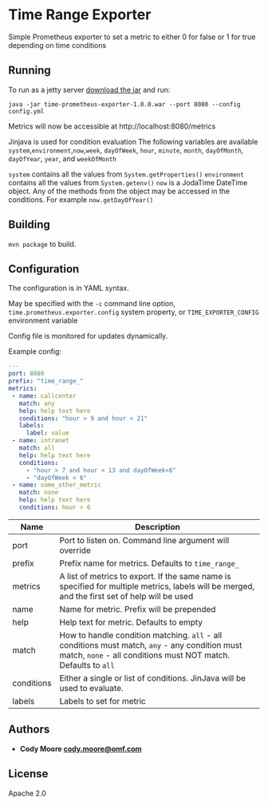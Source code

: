 Time Range Exporter
=====

Simple Prometheus exporter to set a metric to either 0 for false or 1 for true depending on time conditions


## Running

To run as a jetty server [download the jar](https://evdcigl.corp.fin/dcipowersystems/wasnd-prometheus-exporter/raw/master/releases/wasnd-prometheus-exporter-1.0.0.war) and run:

```
java -jar time-prometheus-exporter-1.0.0.war --port 8080 --config config.yml
```

Metrics will now be accessible at http://localhost:8080/metrics

Jinjava is used for condition evaluation
The following variables are available
`system`,`environment`,`now`,`week`, `dayOfWeek`, `hour`, `minute`, `month`, `dayOfMonth`, `dayOfYear`, `year`, and `weekOfMonth`

`system` contains all the values from `System.getProperties()`
`environment` contains all the values from `System.getenv()`
`now` is a JodaTime DateTime object.  Any of the methods from the object may be accessed in the conditions.  For example `now.getDayOfYear()`



## Building

`mvn package` to build.


## Configuration
The configuration is in YAML syntax.

May be specified with the `-c` command line option, `time.prometheus.exporter.config` system property, or `TIME_EXPORTER_CONFIG` environment variable

Config file is monitored for updates dynamically.

Example config:

```yaml
---
port: 8080
prefix: "time_range_"
metrics:
 - name: callcenter
   match: any
   help: help text here
   conditions: "hour > 9 and hour < 21"
   labels:
     label: value
 - name: intranet
   match: all
   help: help text here
   conditions:
     - "hour > 7 and hour < 13 and dayOfWeek<6"
     - "dayOfWeek < 6"
 - name: some_other_metric
   match: none
   help: help text here
   conditions: hour > 6
```

Name     | Description
---------|------------
port | Port to listen on.  Command line argument will override
prefix | Prefix name for metrics.  Defaults to `time_range_`
metrics | A list of metrics to export.  If the same name is specified for multiple metrics, labels will be merged, and the first set of help will be used
name | Name for metric.  Prefix will be prepended
help | Help text for metric.  Defaults to empty
match | How to handle condition matching. `all` - all conditions must match, `any` - any condition must match, `none` - all conditions must NOT match.  Defaults to `all`
conditions | Either a single or list of conditions.  JinJava will be used to evaluate.
labels | Labels to set for metric

## Authors

* **Cody Moore <cody.moore@omf.com>**


## License

Apache 2.0
